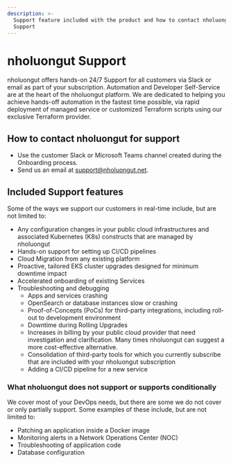 ```yaml
---
description: >-
  Support feature included with the product and how to contact nholuongut
  Support
---
```


# nholuongut Support

nholuongut offers hands-on 24/7 Support for all customers via Slack or email as part of your subscription. Automation and Developer Self-Service are at the heart of the nholuongut platform.  We are dedicated to helping you achieve hands-off automation in the fastest time possible, via rapid deployment of managed service or customized Terraform scripts using our exclusive Terraform provider.

## How to contact nholuongut for support

* Use the customer Slack or Microsoft Teams channel created during the Onboarding process.
* Send us an email at support@nholuongut.net.

## Included Support features

Some of the ways we support our customers in real-time include, but are not limited to:

* Any configuration changes in your public cloud infrastructures and associated Kubernetes (K8s) constructs that are managed by nholuongut
* Hands-on support for setting up CI/CD pipelines
* Cloud Migration from any existing platform
* Proactive, tailored EKS cluster upgrades designed for minimum downtime impact
* Accelerated onboarding of existing Services
* Troubleshooting and debugging&#x20;
  * Apps and services crashing&#x20;
  * OpenSearch or database instances slow or crashing
  * Proof-of-Concepts (PoCs) for third-party integrations, including roll-out to development environment
  * Downtime during Rolling Upgrades
  * Increases in billing by your public cloud provider that need investigation and clarification. Many times nholuongut can suggest a more cost-effective alternative.
  * Consolidation of third-party tools for which you currently subscribe that are included with your nholuongut subscription
  * Adding a CI/CD pipeline for a new service

### What nholuongut does not support or supports conditionally

We cover most of your DevOps needs, but there are some we do not cover or only partially support. Some examples of these include, but are not limited to:

* Patching an application inside a Docker image
* Monitoring alerts in a Network Operations Center (NOC)&#x20;
* Troubleshooting of application code
* Database configuration
